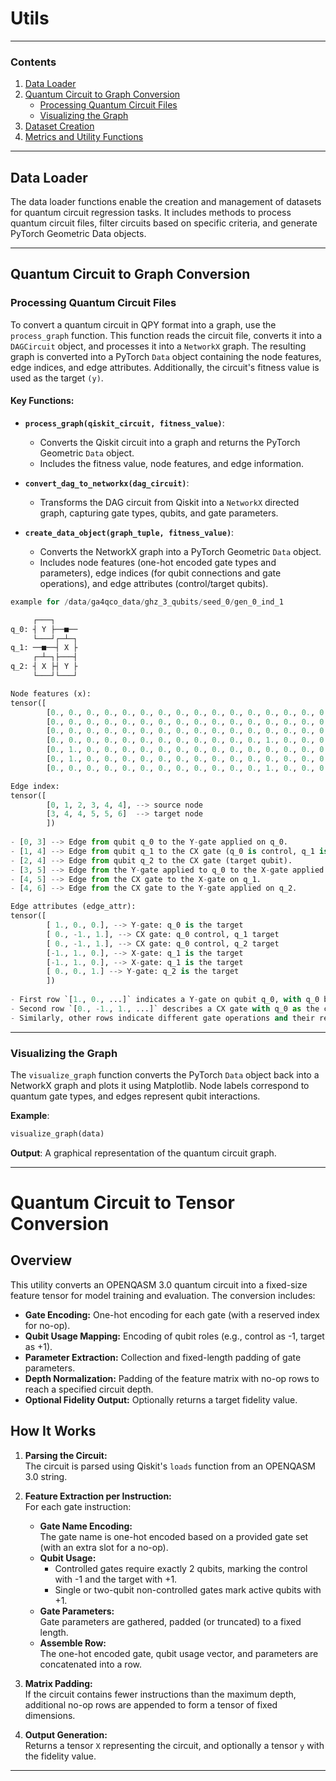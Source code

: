 
# Utils

---

### Contents
1. [Data Loader](#data-loader)
2. [Quantum Circuit to Graph Conversion](#quantum-circuit-to-graph-conversion)
   - [Processing Quantum Circuit Files](#processing-quantum-circuit-files)
   - [Visualizing the Graph](#visualizing-the-graph)
3. [Dataset Creation](#dataset-creation)
4. [Metrics and Utility Functions](#metrics-and-utility-functions)

---

## Data Loader

The data loader functions enable the creation and management of datasets for quantum circuit regression tasks. It includes methods to process quantum circuit files, filter circuits based on specific criteria, and generate PyTorch Geometric Data objects.

---

## Quantum Circuit to Graph Conversion

### Processing Quantum Circuit Files

To convert a quantum circuit in QPY format into a graph, use the `process_graph` function. This function reads the circuit file, converts it into a `DAGCircuit` object, and processes it into a `NetworkX` graph. The resulting graph is converted into a PyTorch `Data` object containing the node features, edge indices, and edge attributes. Additionally, the circuit's fitness value is used as the target `(y)`.

#### Key Functions:

- **`process_graph(qiskit_circuit, fitness_value)`**:
   - Converts the Qiskit circuit into a graph and returns the PyTorch Geometric `Data` object.
   - Includes the fitness value, node features, and edge information.

- **`convert_dag_to_networkx(dag_circuit)`**:
   - Transforms the DAG circuit from Qiskit into a `NetworkX` directed graph, capturing gate types, qubits, and gate parameters.

- **`create_data_object(graph_tuple, fitness_value)`**:
   - Converts the NetworkX graph into a PyTorch Geometric `Data` object.
   - Includes node features (one-hot encoded gate types and parameters), edge indices (for qubit connections and gate operations), and edge attributes (control/target qubits).

```python
example for /data/ga4qco_data/ghz_3_qubits/seed_0/gen_0_ind_1

     ┌───┐     
q_0: ┤ Y ├──■──
     └───┘┌─┴─┐
q_1: ──■──┤ X ├
     ┌─┴─┐├───┤
q_2: ┤ X ├┤ Y ├
     └───┘└───┘

Node features (x):
tensor([
        [0., 0., 0., 0., 0., 0., 0., 0., 0., 0., 0., 0., 0., 0., 0., 0., 0., 0., 0., 0., 0., 0.], --> Node 0: Qubit q_0 (initial state, no gate applied, so it's all zeros) 
        [0., 0., 0., 0., 0., 0., 0., 0., 0., 0., 0., 0., 0., 0., 0., 0., 0., 0., 0., 0., 0., 0.], --> Node 1: Qubit q_1 (initial state, no gate applied, all zeros) 
        [0., 0., 0., 0., 0., 0., 0., 0., 0., 0., 0., 0., 0., 0., 0., 0., 0., 0., 0., 0., 0., 0.], --> Node 2: Qubit q_2 (initial state, no gate applied, all zeros) 
        [0., 0., 0., 0., 0., 0., 0., 0., 0., 0., 0., 0., 1., 0., 0., 0., 0., 0., 0., 0., 0., 0.], --> Node 3: Y-gate applied to q_0 (one-hot vector indicating Y-gate type) 
        [0., 1., 0., 0., 0., 0., 0., 0., 0., 0., 0., 0., 0., 0., 0., 0., 0., 0., 0., 0., 0., 0.], --> Node 4: CX gate applied between q_0 and q_1 (one-hot encoding for X gate) 
        [0., 1., 0., 0., 0., 0., 0., 0., 0., 0., 0., 0., 0., 0., 0., 0., 0., 0., 0., 0., 0., 0.], --> Node 5: X-gate applied to q_1 (one-hot vector for X gate) 
        [0., 0., 0., 0., 0., 0., 0., 0., 0., 0., 0., 0., 1., 0., 0., 0., 0., 0., 0., 0., 0., 0.]]) --> Node 6: Y-gate applied to q_2 (one-hot vector for Y gate)

Edge index:
tensor([
        [0, 1, 2, 3, 4, 4], --> source node
        [3, 4, 4, 5, 5, 6]  --> target node
        ])
        
- [0, 3] --> Edge from qubit q_0 to the Y-gate applied on q_0.
- [1, 4] --> Edge from qubit q_1 to the CX gate (q_0 is control, q_1 is target).
- [2, 4] --> Edge from qubit q_2 to the CX gate (target qubit).
- [3, 5] --> Edge from the Y-gate applied to q_0 to the X-gate applied to q_1.
- [4, 5] --> Edge from the CX gate to the X-gate on q_1.
- [4, 6] --> Edge from the CX gate to the Y-gate applied on q_2.

Edge attributes (edge_attr):
tensor([
        [ 1., 0., 0.], --> Y-gate: q_0 is the target 
        [ 0., -1., 1.], --> CX gate: q_0 control, q_1 target 
        [ 0., -1., 1.], --> CX gate: q_0 control, q_2 target 
        [-1., 1., 0.], --> X-gate: q_1 is the target 
        [-1., 1., 0.], --> X-gate: q_1 is the target 
        [ 0., 0., 1.] --> Y-gate: q_2 is the target 
        ])
        
- First row `[1., 0., ...]` indicates a Y-gate on qubit q_0, with q_0 being the target (marked by `1`).
- Second row `[0., -1., 1., ...]` describes a CX gate with q_0 as the control (marked `-1`) and q_1 as the target (marked `1`).
- Similarly, other rows indicate different gate operations and their respective control/target qubits.

```

---

### Visualizing the Graph

The `visualize_graph` function converts the PyTorch `Data` object back into a NetworkX graph and plots it using Matplotlib. Node labels correspond to quantum gate types, and edges represent qubit interactions.

**Example**:

```python
visualize_graph(data)
```

**Output**: A graphical representation of the quantum circuit graph.

---

# Quantum Circuit to Tensor Conversion

## Overview

This utility converts an OPENQASM 3.0 quantum circuit into a fixed-size feature tensor for model training and evaluation. The conversion includes:

- **Gate Encoding:** One-hot encoding for each gate (with a reserved index for no-op).
- **Qubit Usage Mapping:** Encoding of qubit roles (e.g., control as -1, target as +1).
- **Parameter Extraction:** Collection and fixed-length padding of gate parameters.
- **Depth Normalization:** Padding of the feature matrix with no-op rows to reach a specified circuit depth.
- **Optional Fidelity Output:** Optionally returns a target fidelity value.

## How It Works

1. **Parsing the Circuit:**  
   The circuit is parsed using Qiskit's `loads` function from an OPENQASM 3.0 string.

2. **Feature Extraction per Instruction:**  
   For each gate instruction:
   - **Gate Name Encoding:**  
     The gate name is one-hot encoded based on a provided gate set (with an extra slot for a no-op).
   - **Qubit Usage:**  
     - Controlled gates require exactly 2 qubits, marking the control with -1 and the target with +1.
     - Single or two-qubit non-controlled gates mark active qubits with +1.
   - **Gate Parameters:**  
     Gate parameters are gathered, padded (or truncated) to a fixed length.
   - **Assemble Row:**  
     The one-hot encoded gate, qubit usage vector, and parameters are concatenated into a row.

3. **Matrix Padding:**  
   If the circuit contains fewer instructions than the maximum depth, additional no-op rows are appended to form a tensor of fixed dimensions.

4. **Output Generation:**  
   Returns a tensor `X` representing the circuit, and optionally a tensor `y` with the fidelity value.

---